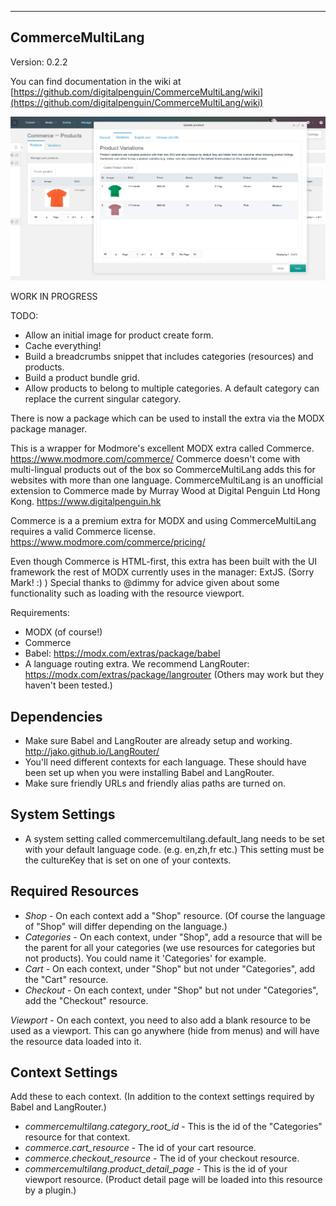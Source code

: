 ---------------------------------------
CommerceMultiLang
---------------------------------------
Version: 0.2.2

You can find documentation in the wiki at [https://github.com/digitalpenguin/CommerceMultiLang/wiki](https://github.com/digitalpenguin/CommerceMultiLang/wiki)

[![CommerceMultiLang Product Variations](https://github.com/digitalpenguin/CommerceMultiLang/blob/master/core/components/commercemultilang/docs/img/cml-variations.png "Click to zoom in!")](https://raw.githubusercontent.com/digitalpenguin/CommerceMultiLang/master/core/components/commercemultilang/docs/img/cml-variations.png)

WORK IN PROGRESS

TODO:
- Allow an initial image for product create form.
- Cache everything!
- Build a breadcrumbs snippet that includes categories (resources) and products.
- Build a product bundle grid.
- Allow products to belong to multiple categories. A default category can replace the current singular category.

There is now a package which can be used to install the extra via the MODX package manager.

This is a wrapper for Modmore's excellent MODX extra called Commerce. https://www.modmore.com/commerce/
Commerce doesn't come with multi-lingual products out of the box so CommerceMultiLang adds this for websites with more than one language.
CommerceMultiLang is an unofficial extension to Commerce made by Murray Wood at Digital Penguin Ltd Hong Kong. https://www.digitalpenguin.hk

Commerce is a a premium extra for MODX and using CommerceMultiLang requires a valid Commerce license.
https://www.modmore.com/commerce/pricing/

Even though Commerce is HTML-first, this extra has been built with the UI framework the rest of MODX currently uses in the manager: ExtJS. (Sorry Mark! :) )
Special thanks to @dimmy for advice given about some functionality such as loading with the resource viewport.

Requirements:
- MODX (of course!)
- Commerce
- Babel: https://modx.com/extras/package/babel
- A language routing extra. We recommend LangRouter: https://modx.com/extras/package/langrouter (Others may work but they haven't been tested.)

Dependencies
--------------
- Make sure Babel and LangRouter are already setup and working. http://jako.github.io/LangRouter/
- You'll need different contexts for each language. These should have been set up when you were installing Babel and LangRouter.
- Make sure friendly URLs and friendly alias paths are turned on.

System Settings
---------------
- A system setting called commercemultilang.default_lang needs to be set with your default language code. (e.g. en,zh,fr etc.) This setting must be the cultureKey that is set on one of your contexts.

Required Resources
------------------
- *Shop* - On each context add a "Shop" resource. (Of course the language of "Shop" will differ depending on the language.)
- *Categories* - On each context, under "Shop", add a resource that will be the parent for all your categories (we use resources for categories but not products). You could name it 'Categories' for example.
- *Cart* - On each context, under "Shop" but not under "Categories", add the "Cart" resource.
- *Checkout* - On each context, under "Shop" but not under "Categories", add the "Checkout" resource.

*Viewport* - On each context, you need to also add a blank resource to be used as a viewport. This can go anywhere (hide from menus) and will have the resource data loaded into it.



Context Settings
----------------
Add these to each context. (In addition to the context settings required by Babel and LangRouter.)

- *commercemultilang.category_root_id* - This is the id of the "Categories" resource for that context.
- *commerce.cart_resource* - The id of your cart resource.
- *commerce.checkout_resource* - The id of your checkout resource.
- *commercemultilang.product_detail_page* - This is the id of your viewport resource. (Product detail page will be loaded into this resource by a plugin.)

